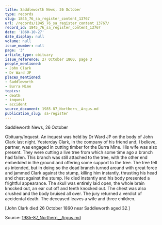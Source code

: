```yaml
---
title: Saddleworth News, 26 October
type: records
slug: 1845_76_sa_register_content_13767
url: /records/1845_76_sa_register_content_13767/
record_id: 1845_76_sa_register_content_13767
date: '1860-10-27'
date_display: null
volume: null
issue_number: null
page: '3'
article_type: obituary
issue_reference: 27 October 1860, page 3
people_mentioned:
- John Clark
- Dr Ward JP
places_mentioned:
- Saddleworth
- Burra Mine
topics:
- death
- inquest
- accident
source_document: 1985-87_Northern__Argus.md
publication_slug: sa-register
---
```


Saddleworth News, 26 October

Obituary/Inquest.  An inquest was held by Dr Ward JP on the body of John Clark last night.  Yesterday Clark, in the company of his friend and, I believe, partner, was engaged in cutting timber for the Burra Mine.  His wife was also present.  They were cutting a live tree from which some time ago a branch had fallen.  This branch was still attached to the tree, with the other end embedded in the ground and offering some support to the tree.  The tree fell as intended, but in doing so the dead branch turned around with great force and jammed Clark against the stump, killing him instantly, thrusting his head and chest against the stump.  He died instantly and his body presented a frightful appearance.  The skull was entirely laid open, the whole brain knocked out, an ear cut off and teeth knocked out.  The chest was also crushed and the body bruised all over.  The jury returned a verdict of accidental death.  The deceased leaves a wife and three children.

[John Clark died 26 October 1860 near Saddleworth aged 32.]

Source: [1985-87_Northern__Argus.md](/downloads/markdown/1985-87_Northern__Argus.md)
